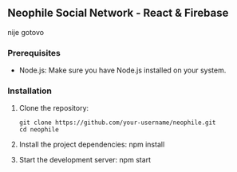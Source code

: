 ## Neophile Social Network - React & Firebase
nije gotovo

### Prerequisites
- Node.js: Make sure you have Node.js installed on your system.

### Installation
1. Clone the repository:
   ```shell
   git clone https://github.com/your-username/neophile.git
   cd neophile

2. Install the project dependencies:
   npm install
   
3. Start the development server:
   npm start
